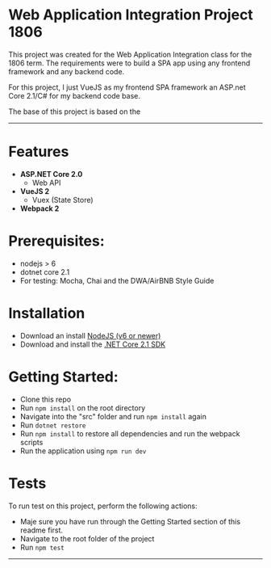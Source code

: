 # Web Application Integration Project 1806
This project was created for the Web Application Integration class for the 1806 term. The requirements were to build a SPA app using any frontend framework and any backend code.

For this project, I just VueJS as my frontend SPA framework an ASP.net Core 2.1/C# for my backend code base.

The base of this project is based on the 
 
---

# Features

- **ASP.NET Core 2.0**
  - Web API
- **VueJS 2**
  - Vuex (State Store)
- **Webpack 2**

# Prerequisites:
 * nodejs > 6
 * dotnet core 2.1
 * For testing: Mocha, Chai and the DWA/AirBNB Style Guide

# Installation
 * Download an install [NodeJS (v6 or newer)](https://nodejs.org/en/)
 * Download and install the [.NET Core 2.1 SDK](https://www.microsoft.com/net/download/dotnet-core/2.1)
 


# Getting Started:
 * Clone this repo
 * Run `npm install` on the root directory
 * Navigate into the "src" folder and run `npm install` again
 * Run `dotnet restore`
 * Run `npm install` to restore all dependencies and run the webpack scripts
 * Run the application using `npm run dev`

 # Tests

 To run test on this project, perform the following actions:

 * Maje sure you have run through the Getting Started section of this readme first.
 * Navigate to the root folder of the project
 * Run `npm test`

----